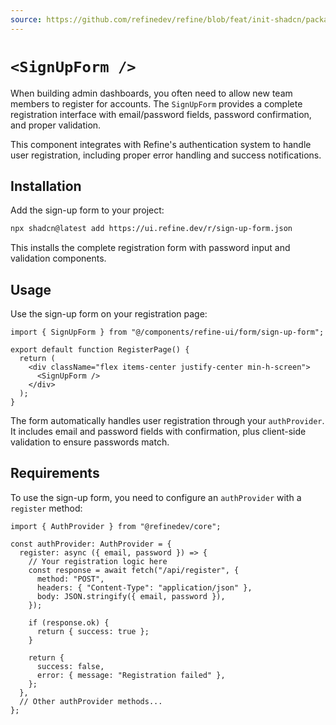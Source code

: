 ```yaml
---
source: https://github.com/refinedev/refine/blob/feat/init-shadcn/packages/refine-ui/registry/new-york/refine-ui/form/sign-up-form.tsx
---
```


# `<SignUpForm />`

When building admin dashboards, you often need to allow new team members to register for accounts. The `SignUpForm` provides a complete registration interface with email/password fields, password confirmation, and proper validation.

This component integrates with Refine's authentication system to handle user registration, including proper error handling and success notifications.

## Installation

Add the sign-up form to your project:

```bash
npx shadcn@latest add https://ui.refine.dev/r/sign-up-form.json
```

This installs the complete registration form with password input and validation components.

## Usage

Use the sign-up form on your registration page:

```tsx
import { SignUpForm } from "@/components/refine-ui/form/sign-up-form";

export default function RegisterPage() {
  return (
    <div className="flex items-center justify-center min-h-screen">
      <SignUpForm />
    </div>
  );
}
```

The form automatically handles user registration through your `authProvider`. It includes email and password fields with confirmation, plus client-side validation to ensure passwords match.

## Requirements

To use the sign-up form, you need to configure an `authProvider` with a `register` method:

```tsx
import { AuthProvider } from "@refinedev/core";

const authProvider: AuthProvider = {
  register: async ({ email, password }) => {
    // Your registration logic here
    const response = await fetch("/api/register", {
      method: "POST",
      headers: { "Content-Type": "application/json" },
      body: JSON.stringify({ email, password }),
    });

    if (response.ok) {
      return { success: true };
    }

    return {
      success: false,
      error: { message: "Registration failed" },
    };
  },
  // Other authProvider methods...
};
```
